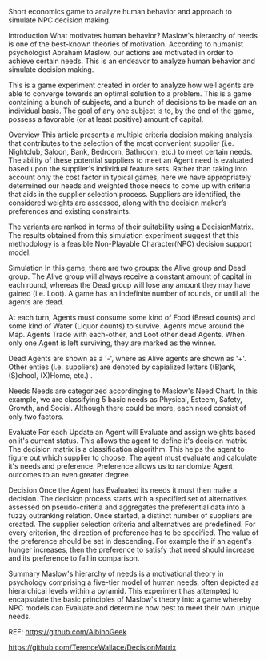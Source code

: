 Short economics game to analyze human behavior and approach to simulate NPC decision making.

Introduction
What motivates human behavior? Maslow's hierarchy of needs is one of the best-known theories of motivation. According to humanist psychologist Abraham Maslow, our actions are motivated in order to achieve certain needs. This is an endeavor to analyze human behavior and simulate decision making.  

This is a game experiment created in order to analyze how well agents are able to converge towards an optimal solution to a problem.  This is a game containing a bunch of subjects, and a bunch of decisions to be made on an individual basis.  The goal of any one subject is to, by the end of the game, possess a favorable (or at least positive) amount of capital.

Overview
This article presents a multiple criteria decision making analysis that contributes to the selection of the most convenient supplier (i.e. Nightclub, Saloon, Bank, Bedroom, Bathroom, etc.) to meet certain needs. The ability of these  potential suppliers to meet an Agent need is evaluated based upon the supplier's individual feature sets.   Rather than taking into account only the cost factor in typical games, here we have appropriately determined our needs and weighted those needs to come up with criteria that aids in the supplier selection process.  Suppliers are identified, the considered weights are assessed, along with the decision maker’s preferences and existing constraints. 

The variants are ranked in terms of their suitability using a DecisionMatrix. The results obtained from this simulation experiment suggest that this methodology is a feasible Non-Playable Character(NPC) decision support model.


Simulation
In this game, there are two groups: the Alive group and Dead group. The Alive group will always receive a constant amount of capital in each round, whereas the Dead group will lose any amount they may have gained (i.e. Loot).  A game has an indefinite number of rounds, or until all the agents are dead. 

At each turn, Agents must consume some kind of Food (Bread counts) and some kind of Water (Liquor counts) to survive.  Agents move around the Map.  Agents Trade with each-other, and Loot other dead Agents.  When only one Agent is left surviving, they are marked as the winner.  

Dead Agents are shown as a '-', where as Alive agents are shown as '+'. Other enties (i.e. suppliers) are denoted by capialized letters ((B)ank, (S)chool, (X)Home, etc.) .


Needs
Needs are categorized accordinging to Maslow's Need Chart.  In this example, we are classifying 5 basic needs as Physical, Esteem, Safety, Growth, and Social. Although there could be more, each need consist of only two factors. 


Evaluate
For each Update an Agent will Evaluate and assign weights based on it's current status.  This allows the agent to define it's decision matrix.  The decision matrix is a classification algorithm.  This helps the agent to figure out which supplier to choose.  The agent must evaluate and calculate it's needs and preference.  Preference allows us to randomize Agent outcomes to an even greater degree.

Decision
Once the Agent has Evaluated its needs it must then make a decision.  The decision process starts with a specified set of alternatives assessed on pseudo-criteria and aggregates the preferential data into a fuzzy
outranking relation. Once started, a distinct number of suppliers are created.  The supplier selection criteria and alternatives are predefined.  For every criterion, the direction of preference has to be specified. The value of the preference should be set in descending. For example the if an agent's hunger increases, then the preference to satisfy that need should increase and its preference to fall in comparison.

Summary
Maslow's hierarchy of needs is a motivational theory in psychology comprising a five-tier model of human needs, often depicted as hierarchical levels within a pyramid. This experiment has attempted to encapsulate the basic principles of Maslow's theory into a game whereby NPC models can Evaluate and determine how best to meet their own unique needs.


REF:
https://github.com/AlbinoGeek

https://github.com/TerenceWallace/DecisionMatrix

